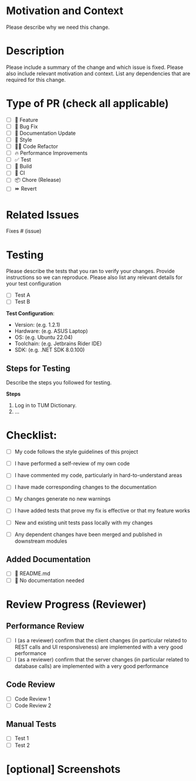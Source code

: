 # Motivation and Context

Please describe why we need this change.

# Description

<!-- 
Please include a summary of the change and which issue is fixed. Please also include relevant motivation and context. 
List any dependencies that are required for this change.
-->

Please include a summary of the change and which issue is fixed. Please also include relevant motivation and context. List any dependencies that are required for this change.

# Type of PR (check all applicable)

- [ ] 🍕 Feature
- [ ] 🐛 Bug Fix
- [ ] 📝 Documentation Update
- [ ] 🎨 Style
- [ ] 🧑‍💻 Code Refactor
- [ ] 🔥 Performance Improvements
- [ ] ✅ Test
- [ ] 🤖 Build
- [ ] 🔁 CI
- [ ] 📦 Chore (Release)
- [ ] ⏩ Revert

# Related Issues
<!-- 
Please use this format link issue numbers: Fixes #123
https://docs.github.com/en/free-pro-team@latest/github/managing-your-work-on-github/linking-a-pull-request-to-an-issue#linking-a-pull-request-to-an-issue-using-a-keyword 
-->

Fixes # (issue)

# Testing

Please describe the tests that you ran to verify your changes. Provide instructions so we can reproduce. 
Please also list any relevant details for your test configuration

- [ ] Test A
- [ ] Test B

**Test Configuration**:
* Version: (e.g. 1.2.1)
* Hardware: (e.g. ASUS Laptop)
* OS: (e.g. Ubuntu 22.04)
* Toolchain: (e.g. Jetbrains Rider IDE)
* SDK: (e.g. .NET SDK 8.0.100)

## Steps for Testing

Describe the steps you followed for testing.

**Steps**
1. Log in to TUM Dictionary.
2. ...


# Checklist:

- [ ] My code follows the style guidelines of this project
- [ ] I have performed a self-review of my own code
- [ ] I have commented my code, particularly in hard-to-understand areas
- [ ] I have made corresponding changes to the documentation
- [ ] My changes generate no new warnings
- [ ] I have added tests that prove my fix is effective or that my feature works
- [ ] New and existing unit tests pass locally with my changes
- [ ] Any dependent changes have been merged and published in downstream modules


## Added Documentation

- [ ] 📜 README.md
- [ ] 🙅 No documentation needed

# Review Progress (Reviewer)
<!-- Each Pull Request should be reviewed by at least two other developers. The code, the functionality (= manual test) and the exam mode need to be reviewed. -->
<!-- The reviewer or author check the following boxes depending on what was reviewed or tested. All boxes should be checked before merge. -->
<!-- You can add additional checkboxes if it makes sense to only review parts of the code or functionality. -->
<!-- When changes are pushed, uncheck the affected boxes. (Not all changes require full re-reviews.) -->
<!-- All PRs that might affect the exam mode (e.g. change a client component that is also used in the exam mode) need an additional verification that the exam mode still works. -->

## Performance Review
- [ ] I (as a reviewer) confirm that the client changes (in particular related to REST calls and UI responsiveness) are implemented with a very good performance
- [ ] I (as a reviewer) confirm that the server changes (in particular related to database calls) are implemented with a very good performance
## Code Review
- [ ] Code Review 1
- [ ] Code Review 2
## Manual Tests
- [ ] Test 1
- [ ] Test 2

# [optional] Screenshots
<!-- Add screenshots to demonstrate the changes in the UI. -->